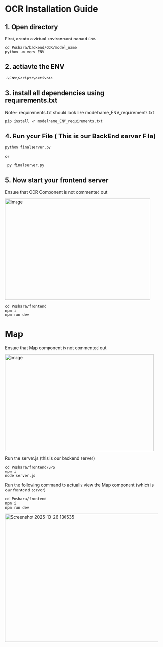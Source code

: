 # OCR Installation Guide
## 1. Open directory 
First, create a virtual environment named `ENV`.

    cd Poshara/backend/OCR/model_name
    python -m venv ENV
    
## 2. actiavte the ENV
    .\ENV\Scripts\activate
## 3. install all dependencies using requirements.txt
Note:- requirements.txt should look like modelname_ENV_requirements.txt

    pip install -r modelname_ENV_requirements.txt
## 4. Run your File ( This is our BackEnd server File)
    python finalserver.py
 or

     py finalserver.py
## 5. Now start your frontend server
Ensure that OCR Component is not commented out 

<img width="479" height="332" alt="image" src="https://github.com/user-attachments/assets/60718160-2deb-4664-b831-1741bea7f216" />

    cd Poshara/frontend
    npm i
    npm run dev 
# Map
Ensure that Map component is not commented out

<img width="490" height="318" alt="image" src="https://github.com/user-attachments/assets/b98961d6-65bd-4567-9920-9ac10135cdac" />

Run the server.js (this is our backend server)

    cd Poshara/frontend/GPS
    npm i 
    node server.js
    
Run the following command to actually view the Map component
(which is our frontend server)

    cd Poshara/frontend
    npm i
    npm run dev


<img width="523" height="420" alt="Screenshot 2025-10-26 130535" src="https://github.com/user-attachments/assets/ccec7ccf-1c9b-4e3b-9894-7aa771e04a96" />

  
